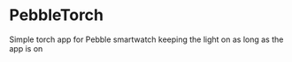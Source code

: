 PebbleTorch
===========

Simple torch app for Pebble smartwatch keeping the light on as long as the app is on
